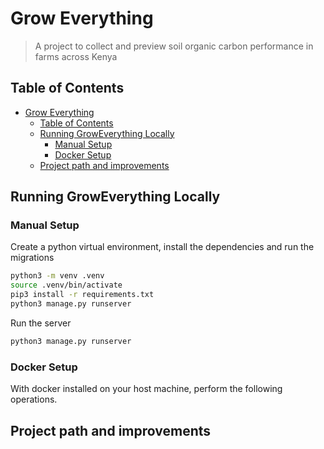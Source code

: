 # Grow Everything

> A project to collect and preview soil organic carbon performance in farms across Kenya 



## Table of Contents
- [Grow Everything](#grow-everything)
  - [Table of Contents](#table-of-contents)
  - [Running GrowEverything Locally](#running-groweverything-locally)
    - [Manual Setup](#manual-setup)
    - [Docker Setup](#docker-setup)
  - [Project path and improvements](#project-path-and-improvements)


## Running GrowEverything Locally

### Manual Setup

Create a python virtual environment, install the dependencies and run the migrations
```bash
python3 -m venv .venv
source .venv/bin/activate
pip3 install -r requirements.txt
python3 manage.py runserver
```

Run the server
```bash
python3 manage.py runserver
```
### Docker Setup
With docker installed on your host machine, perform the following operations.

## Project path and improvements